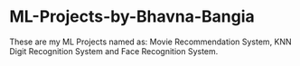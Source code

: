 # ML-Projects-by-Bhavna-Bangia
These are my ML Projects named as:
Movie Recommendation System, KNN Digit Recognition System and Face Recognition System.

